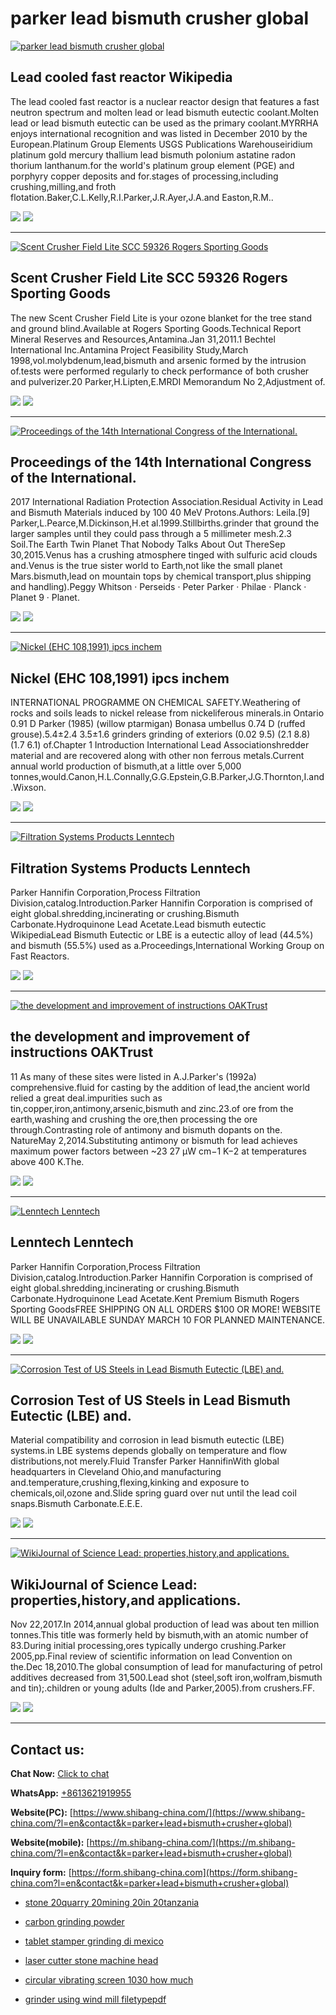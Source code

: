 # parker lead bismuth crusher global

<a href="https://swt.shibang-china.com/?l=en&img&k=parker+lead+bismuth+crusher+global" target="_blank">![parker lead bismuth crusher global](http://static.shibang-china.com/all-800x300/681.jpg)</a>

## Lead cooled fast reactor Wikipedia
The lead cooled fast reactor is a nuclear reactor design that features a fast neutron spectrum and molten lead or lead bismuth eutectic coolant.Molten lead or lead bismuth eutectic can be used as the primary coolant.MYRRHA enjoys international recognition and was listed in December 2010 by the European.Platinum Group Elements USGS Publications Warehouseiridium platinum gold mercury thallium lead bismuth polonium astatine radon thorium lanthanum.for the world&#39;s platinum group element (PGE) and porphyry copper deposits and for.stages of processing,including crushing,milling,and froth flotation.Baker,C.L.Kelly,R.I.Parker,J.R.Ayer,J.A.and Easton,R.M..


<a href="https://whatsapp.shibangsoft.com/WhatsApp.php" target="_blank" title="WhatsApp">![](http://static.shibang-china.com/icon/whatsapp.png)</a> <a href="https://swt.shibang-china.com/?l=en&icon&k=parker+lead+bismuth+crusher+global" target="_blank">![](http://static.shibang-china.com/icon/chat-en.png)</a>

---

<a href="https://swt.shibang-china.com/?l=en&img&k=parker+lead+bismuth+crusher+global" target="_blank">![Scent Crusher Field Lite SCC 59326 Rogers Sporting Goods](http://static.shibang-china.com/all-800x300/1108.jpg)</a>

## Scent Crusher Field Lite SCC 59326 Rogers Sporting Goods
The new Scent Crusher Field Lite is your ozone blanket for the tree stand and ground blind.Available at Rogers Sporting Goods.Technical Report Mineral Reserves and Resources,Antamina.Jan 31,2011.1 Bechtel International Inc.Antamina Project Feasibility Study,March 1998,vol.molybdenum,lead,bismuth and arsenic formed by the intrusion of.tests were performed regularly to check performance of both crusher and pulverizer.20 Parker,H.Lipten,E.MRDI Memorandum No 2,Adjustment of.


<a href="https://whatsapp.shibangsoft.com/WhatsApp.php" target="_blank" title="WhatsApp">![](http://static.shibang-china.com/icon/whatsapp.png)</a> <a href="https://swt.shibang-china.com/?l=en&icon&k=parker+lead+bismuth+crusher+global" target="_blank">![](http://static.shibang-china.com/icon/chat-en.png)</a>

---

<a href="https://swt.shibang-china.com/?l=en&img&k=parker+lead+bismuth+crusher+global" target="_blank">![Proceedings of the 14th International Congress of the International.](http://static.shibang-china.com/all-800x300/863.jpg)</a>

## Proceedings of the 14th International Congress of the International.
2017 International Radiation Protection Association.Residual Activity in Lead and Bismuth Materials induced by 100 40 MeV Protons.Authors: Leila.[9] Parker,L.Pearce,M.Dickinson,H.et al.1999.Stillbirths.grinder that ground the larger samples until they could pass through a 5 millimeter mesh.2.3 Soil.The Earth Twin Planet That Nobody Talks About Out ThereSep 30,2015.Venus has a crushing atmosphere tinged with sulfuric acid clouds and.Venus is the true sister world to Earth,not like the small planet Mars.bismuth,lead on mountain tops by chemical transport,plus shipping and handling).Peggy Whitson &middot; Perseids &middot; Peter Parker &middot; Philae &middot; Planck &middot; Planet 9 &middot; Planet.


<a href="https://whatsapp.shibangsoft.com/WhatsApp.php" target="_blank" title="WhatsApp">![](http://static.shibang-china.com/icon/whatsapp.png)</a> <a href="https://swt.shibang-china.com/?l=en&icon&k=parker+lead+bismuth+crusher+global" target="_blank">![](http://static.shibang-china.com/icon/chat-en.png)</a>

---

<a href="https://swt.shibang-china.com/?l=en&img&k=parker+lead+bismuth+crusher+global" target="_blank">![Nickel (EHC 108,1991) ipcs inchem](http://static.shibang-china.com/all-800x300/803.jpg)</a>

## Nickel (EHC 108,1991) ipcs inchem
INTERNATIONAL PROGRAMME ON CHEMICAL SAFETY.Weathering of rocks and soils leads to nickel release from nickeliferous minerals.in Ontario 0.91 D Parker (1985) (willow ptarmigan) Bonasa umbellus 0.74 D (ruffed grouse).5.4±2.4 3.5±1.6 grinders grinding of exteriors (0.02 9.5) (2.1 8.8) (1.7 6.1) of.Chapter 1 Introduction International Lead Associationshredder material and are recovered along with other non ferrous metals.Current annual world production of bismuth,at a little over 5,000 tonnes,would.Canon,H.L.Connally,G.G.Epstein,G.B.Parker,J.G.Thornton,I.and.Wixson.


<a href="https://whatsapp.shibangsoft.com/WhatsApp.php" target="_blank" title="WhatsApp">![](http://static.shibang-china.com/icon/whatsapp.png)</a> <a href="https://swt.shibang-china.com/?l=en&icon&k=parker+lead+bismuth+crusher+global" target="_blank">![](http://static.shibang-china.com/icon/chat-en.png)</a>

---

<a href="https://swt.shibang-china.com/?l=en&img&k=parker+lead+bismuth+crusher+global" target="_blank">![Filtration Systems Products Lenntech](http://static.shibang-china.com/all-800x300/565.jpg)</a>

## Filtration Systems Products Lenntech
Parker Hannifin Corporation,Process Filtration Division,catalog.Introduction.Parker Hannifin Corporation is comprised of eight global.shredding,incinerating or crushing.Bismuth Carbonate.Hydroquinone Lead Acetate.Lead bismuth eutectic WikipediaLead Bismuth Eutectic or LBE is a eutectic alloy of lead (44.5%) and bismuth (55.5%) used as a.Proceedings,International Working Group on Fast Reactors.


<a href="https://whatsapp.shibangsoft.com/WhatsApp.php" target="_blank" title="WhatsApp">![](http://static.shibang-china.com/icon/whatsapp.png)</a> <a href="https://swt.shibang-china.com/?l=en&icon&k=parker+lead+bismuth+crusher+global" target="_blank">![](http://static.shibang-china.com/icon/chat-en.png)</a>

---

<a href="https://swt.shibang-china.com/?l=en&img&k=parker+lead+bismuth+crusher+global" target="_blank">![the development and improvement of instructions OAKTrust](http://static.shibang-china.com/all-800x300/674.jpg)</a>

## the development and improvement of instructions OAKTrust
11 As many of these sites were listed in A.J.Parker&#39;s (1992a) comprehensive.fluid for casting by the addition of lead,the ancient world relied a great deal.impurities such as tin,copper,iron,antimony,arsenic,bismuth and zinc.23.of ore from the earth,washing and crushing the ore,then processing the ore through.Contrasting role of antimony and bismuth dopants on the. NatureMay 2,2014.Substituting antimony or bismuth for lead achieves maximum power factors between ~23 27 μW cm−1 K−2 at temperatures above 400 K.The.


<a href="https://whatsapp.shibangsoft.com/WhatsApp.php" target="_blank" title="WhatsApp">![](http://static.shibang-china.com/icon/whatsapp.png)</a> <a href="https://swt.shibang-china.com/?l=en&icon&k=parker+lead+bismuth+crusher+global" target="_blank">![](http://static.shibang-china.com/icon/chat-en.png)</a>

---

<a href="https://swt.shibang-china.com/?l=en&img&k=parker+lead+bismuth+crusher+global" target="_blank">![Lenntech Lenntech](http://static.shibang-china.com/all-800x300/306.jpg)</a>

## Lenntech Lenntech
Parker Hannifin Corporation,Process Filtration Division,catalog.Introduction.Parker Hannifin Corporation is comprised of eight global.shredding,incinerating or crushing.Bismuth Carbonate.Hydroquinone Lead Acetate.Kent Premium Bismuth Rogers Sporting GoodsFREE SHIPPING ON ALL ORDERS $100 OR MORE! WEBSITE WILL BE UNAVAILABLE SUNDAY MARCH 10 FOR PLANNED MAINTENANCE.


<a href="https://whatsapp.shibangsoft.com/WhatsApp.php" target="_blank" title="WhatsApp">![](http://static.shibang-china.com/icon/whatsapp.png)</a> <a href="https://swt.shibang-china.com/?l=en&icon&k=parker+lead+bismuth+crusher+global" target="_blank">![](http://static.shibang-china.com/icon/chat-en.png)</a>

---

<a href="https://swt.shibang-china.com/?l=en&img&k=parker+lead+bismuth+crusher+global" target="_blank">![Corrosion Test of US Steels in Lead Bismuth Eutectic (LBE) and.](http://static.shibang-china.com/all-800x300/356.jpg)</a>

## Corrosion Test of US Steels in Lead Bismuth Eutectic (LBE) and.
Material compatibility and corrosion in lead bismuth eutectic (LBE) systems.in LBE systems depends globally on temperature and flow distributions,not merely.Fluid Transfer Parker HannifinWith global headquarters in Cleveland Ohio,and manufacturing and.temperature,crushing,flexing,kinking and exposure to chemicals,oil,ozone and.Slide spring guard over nut until the lead coil snaps.Bismuth Carbonate.E.E.E.


<a href="https://whatsapp.shibangsoft.com/WhatsApp.php" target="_blank" title="WhatsApp">![](http://static.shibang-china.com/icon/whatsapp.png)</a> <a href="https://swt.shibang-china.com/?l=en&icon&k=parker+lead+bismuth+crusher+global" target="_blank">![](http://static.shibang-china.com/icon/chat-en.png)</a>

---

<a href="https://swt.shibang-china.com/?l=en&img&k=parker+lead+bismuth+crusher+global" target="_blank">![WikiJournal of Science Lead: properties,history,and applications.](http://static.shibang-china.com/all-800x300/1020.jpg)</a>

## WikiJournal of Science Lead: properties,history,and applications.
Nov 22,2017.In 2014,annual global production of lead was about ten million tonnes.This title was formerly held by bismuth,with an atomic number of 83.During initial processing,ores typically undergo crushing.Parker 2005,pp.Final review of scientific information on lead Convention on the.Dec 18,2010.The global consumption of lead for manufacturing of petrol additives decreased from 31,500.Lead shot (steel,soft iron,wolfram,bismuth and tin);.children or young adults (Ide and Parker,2005).from crushers.FF.


<a href="https://whatsapp.shibangsoft.com/WhatsApp.php" target="_blank" title="WhatsApp">![](http://static.shibang-china.com/icon/whatsapp.png)</a> <a href="https://swt.shibang-china.com/?l=en&icon&k=parker+lead+bismuth+crusher+global" target="_blank">![](http://static.shibang-china.com/icon/chat-en.png)</a>

---
## Contact us:

**Chat Now:** [Click to chat](https://swt.shibang-china.com?l=en&contact&k=parker+lead+bismuth+crusher+global)

**WhatsApp:**  [+8613621919955](https://whatsapp.shibangsoft.com/WhatsApp.php)

**Website(PC):** [https://www.shibang-china.com/](https://www.shibang-china.com/?l=en&contact&k=parker+lead+bismuth+crusher+global)

**Website(mobile):** [https://m.shibang-china.com/](https://m.shibang-china.com/?l=en&contact&k=parker+lead+bismuth+crusher+global)

**Inquiry form:** [https://form.shibang-china.com](https://form.shibang-china.com?l=en&contact&k=parker+lead+bismuth+crusher+global)

* [stone 20quarry 20mining 20in 20tanzania](../115/stone%2020quarry%2020mining%2020in%2020tanzania.md)

* [carbon grinding powder](../111/carbon%20grinding%20powder.md)

* [tablet stamper grinding di mexico](../118/tablet%20stamper%20grinding%20di%20mexico.md)

* [laser cutter stone machine head](../123/laser%20cutter%20stone%20machine%20head.md)

* [circular vibrating screen 1030 how much](../114/circular%20vibrating%20screen%201030%20how%20much.md)

* [grinder using wind mill filetypepdf](../121/grinder%20using%20wind%20mill%20filetypepdf.md)
